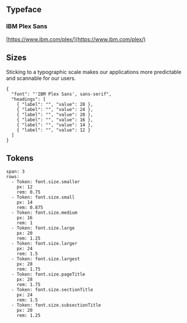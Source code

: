 ## Typeface
### IBM Plex Sans
[https://www.ibm.com/plex/](https://www.ibm.com/plex/)

## Sizes
Sticking to a typographic scale makes our applications more predictable and scannable for our users.

```type
{
  "font": "'IBM Plex Sans', sans-serif",
  "headings": [
    { "label": "", "value": 28 },
    { "label": "", "value": 24 },
    { "label": "", "value": 20 },
    { "label": "", "value": 16 },
    { "label": "", "value": 14 },
    { "label": "", "value": 12 }
  ]
}
```

## Tokens
```table
span: 3
rows:
  - Token: font.size.smaller
    px: 12
    rem: 0.75
  - Token: font.size.small
    px: 14
    rem: 0.875
  - Token: font.size.medium
    px: 16
    rem: 1
  - Token: font.size.large
    px: 20
    rem: 1.25
  - Token: font.size.larger
    px: 24
    rem: 1.5
  - Token: font.size.largest
    px: 28
    rem: 1.75
  - Token: font.size.pageTitle
    px: 28
    rem: 1.75
  - Token: font.size.sectionTitle
    px: 24
    rem: 1.5
  - Token: font.size.subsectionTitle
    px: 20
    rem: 1.25
```
